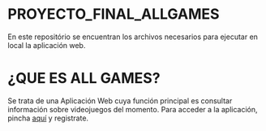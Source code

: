 # PROYECTO_FINAL_ALLGAMES

En este repositório se encuentran los archivos necesarios para ejecutar en local la aplicación web.

# ¿QUE ES ALL GAMES?

Se trata de una Aplicación Web cuya función principal es consultar información sobre videojuegos del momento.
Para acceder a la aplicación, pincha [aquí](http://allgame.epizy.com) y registrate.
